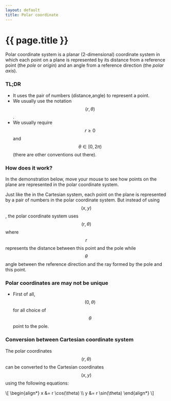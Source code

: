 ```yaml
---
layout: default
title: Polar coordinate
---
```


# {{ page.title }}

Polar coordinate system is a planar (2-dimensional) coordinate system in which
each point on a plane is represented by its distance from a reference point
(the _pole_ or _origin_) and an angle from a reference direction (the _polar axis_).

### TL;DR
* It uses the pair of numbers (distance,angle) to represent a point.
* We usually use the notation $$(r,\theta)$$.
* We usually require $$r \ge 0$$ and $$\theta \in [0,2\pi)$$ (there are other conventions out there).

### How does it work?
In the demonstration below, move your mouse to see how points on the plane
are represented in the polar coordinate system.

<div id="sketch-holder" class="text-center">
  <!-- Our sketch will go here! -->
</div>

Just like the in the Cartesian system, each point on the plane is represented
by a pair of numbers in the polar coordinate system.
But instead of using $$(x,y)$$, the polar coordinate system uses $$(r,\theta)$$
where $$r$$ represents the distance between this point and the pole
while $$\theta$$ angle between the reference direction and the ray formed by
the pole and this point.

### Polar coordinates are may not be unique
* First of all, $$(0,\theta)$$ for all choice of $$\theta$$ point to the pole.


### Conversion between Cartesian coordinate system

The polar coordinates $$(r,\theta)$$ can be converted to the Cartesian coordinates
$$(x,y)$$ using the following equations:

<p>
\[
  \begin{align*}
    x &= r \cos(\theta) \\
    y &= r \sin(\theta)
  \end{align*}
\]
</p>

<script language="javascript" type="text/javascript" src="/js/p5.min.js"></script>
<script language="javascript" type="text/javascript" src="/js/polar.js"></script>
